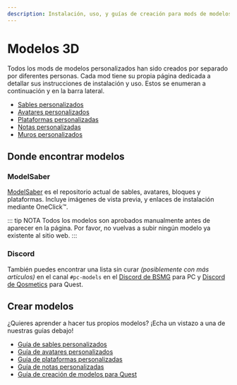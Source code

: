 ```yaml
---
description: Instalación, uso, y guías de creación para mods de modelos.
---
```


# Modelos 3D
Todos los mods de modelos personalizados han sido creados por separado por diferentes personas. Cada mod tiene su propia página dedicada a detallar sus instrucciones de instalación y uso. Estos se enumeran a continuación y en la barra lateral.

* [Sables personalizados](./custom-sabers.md)
* [Avatares personalizados](./custom-avatars.md)
* [Plataformas personalizadas](./custom-platforms.md)
* [Notas personalizadas](./custom-notes.md)
* [Muros personalizados](./custom-walls.md)

## Donde encontrar modelos

### ModelSaber
[ModelSaber](https://modelsaber.com/) es el repositorio actual de sables, avatares, bloques y plataformas. Incluye imágenes de vista previa, y enlaces de instalación mediante OneClick&trade;.

::: tip NOTA Todos los modelos son aprobados manualmente antes de aparecer en la página. Por favor, no vuelvas a subir ningún modelo ya existente al sitio web. :::

### Discord
También puedes encontrar una lista sin curar _(posiblemente con más artículos)_ en el canal `#pc-models` en el [Discord de BSMG](https://discord.gg/beatsabermods) para PC y [Discord de Qosmetics](https://discord.gg/qosmetics) para Quest.

## Crear modelos
¿Quieres aprender a hacer tus propios modelos? ¡Echa un vistazo a una de nuestras guías debajo!

* [Guía de sables personalizados](./sabers-guide.md)
* [Guía de avatares personalizados](./avatars-guide.md)
* [Guía de plataformas personalizadas](./platforms-guide.md)
* [Guía de notas personalizadas](./notes-guide.md)
* [Guía de creación de modelos para Quest](https://github.com/RedBrumbler/Qosmetics/wiki)
